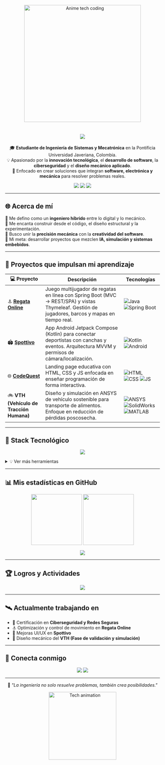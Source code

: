 <!-- =========================================================
🌌 PERFIL README - SANTIAGO ÁVILA (Versión Innovadora 2025)
========================================================= -->

<!-- ✨ Cabecera animada tipo anime-tecnología -->
<p align="center">
  <img src="https://i.pinimg.com/originals/f0/f5/11/f0f5115a2fcfb60ee6851fbaa9ec1b3e.gif" width="380" alt="Anime tech coding">
</p>

<!-- ✨ Título animado -->
<h1 align="center">
  <img src="https://readme-typing-svg.herokuapp.com?size=28&duration=3500&color=58A6FF&center=true&vCenter=true&width=800&lines=%F0%9F%91%8B+%C2%A1Hola!+Soy+Santiago+%C3%81vila;Ingenier%C3%ADa+de+Sistemas+y+Mecatr%C3%B3nica;Apasionado+por+la+innovaci%C3%B3n+y+la+tecnolog%C3%ADa;Ciberseguridad%2C+Software+y+Dise%C3%B1o+Mec%C3%A1nico" />
</h1>

<p align="center">
  🎓 <b>Estudiante de Ingeniería de Sistemas y Mecatrónica</b> en la Pontificia Universidad Javeriana, Colombia.<br>
  💡 Apasionado por la <b>innovación tecnológica</b>, el <b>desarrollo de software</b>, la <b>ciberseguridad</b> y el <b>diseño mecánico aplicado</b>.<br>
  🚀 Enfocado en crear soluciones que integran <b>software, electrónica y mecánica</b> para resolver problemas reales.
</p>

<p align="center">
  <img src="https://komarev.com/ghpvc/?username=SantiAvilal13&label=Visitas&color=brightgreen&style=flat-square" />
  <img src="https://img.shields.io/github/followers/SantiAvilal13?label=Seguidores&style=flat-square&color=blue" />
  <img src="https://img.shields.io/github/stars/SantiAvilal13?affiliations=OWNER%2CCOLLABORATOR&style=flat-square&color=yellow" />
</p>

---

## 🌐 Acerca de mí

🧠 Me defino como un **ingeniero híbrido** entre lo digital y lo mecánico.  
🔧 Me encanta construir desde el código, el diseño estructural y la experimentación.  
🎯 Busco unir la **precisión mecánica** con la **creatividad del software**.  
🧩 Mi meta: desarrollar proyectos que mezclen **IA, simulación y sistemas embebidos**.

---

## 🚀 Proyectos que impulsan mi aprendizaje

<div align="center">

| 💻 Proyecto | Descripción | Tecnologías |
|-------------|-------------|--------------|
| ⚓ **[Regata Online](https://github.com/SantiAvilal13/RegataOnline)** | Juego multijugador de regatas en línea con Spring Boot (MVC → REST/SPA) y vistas Thymeleaf. Gestión de jugadores, barcos y mapas en tiempo real. | ![Java](https://img.shields.io/badge/Java-ED8B00?logo=java&logoColor=white) ![Spring Boot](https://img.shields.io/badge/Spring_Boot-6DB33F?logo=springboot&logoColor=white) |
| 🏟️ **[Spottivo](https://github.com/SantiAvilal13/Spottivo)** | App Android Jetpack Compose (Kotlin) para conectar deportistas con canchas y eventos. Arquitectura MVVM y permisos de cámara/localización. | ![Kotlin](https://img.shields.io/badge/Kotlin-7F52FF?logo=kotlin&logoColor=white) ![Android](https://img.shields.io/badge/Jetpack_Compose-4285F4?logo=android&logoColor=white) |
| 🌐 **[CodeQuest](https://github.com/SantiAvilal13/CodeQuest)** | Landing page educativa con HTML, CSS y JS enfocada en enseñar programación de forma interactiva. | ![HTML](https://img.shields.io/badge/HTML-E44D26?logo=html5&logoColor=white) ![CSS](https://img.shields.io/badge/CSS-1572B6?logo=css3&logoColor=white) ![JS](https://img.shields.io/badge/JavaScript-F7DF1E?logo=javascript&logoColor=black) |
| 🚲 **VTH (Vehículo de Tracción Humana)** | Diseño y simulación en ANSYS de vehículo sostenible para transporte de alimentos. Enfoque en reducción de pérdidas poscosecha. | ![ANSYS](https://img.shields.io/badge/ANSYS-FCD000?logo=ansys&logoColor=black) ![SolidWorks](https://img.shields.io/badge/SolidWorks-CC0000?logo=dassaultsystemes&logoColor=white) ![MATLAB](https://img.shields.io/badge/MATLAB-FF7F00?logo=mathworks&logoColor=white) |

</div>

---

## 🧠 Stack Tecnológico

<p align="center">
  <img src="https://skillicons.dev/icons?i=java,kotlin,spring,androidstudio,js,react,html,css,python,cpp,postgres,mysql,git,maven,idea,vscode,ansys,matlab,solidworks&perline=9" />
</p>

<details>
  <summary>💡 Ver más herramientas</summary>
  • JPA / Hibernate • REST / JSON • Thymeleaf • H2 • MapStruct • GitHub Actions • Testing JUnit • Diseño UX/UI
</details>

---

## 📊 Mis estadísticas en GitHub

<p align="center">
  <img height="165" src="https://github-readme-stats.vercel.app/api?username=SantiAvilal13&show_icons=true&theme=radical&count_private=true" />
  <img height="165" src="https://github-readme-stats.vercel.app/api/top-langs/?username=SantiAvilal13&layout=compact&theme=radical" />
</p>

<p align="center">
  <img src="https://github-readme-streak-stats.herokuapp.com?user=SantiAvilal13&theme=radical&hide_border=false" />
</p>

---

## 🏆 Logros y Actividades

<p align="center">
  <img src="https://github-profile-trophy.vercel.app/?username=SantiAvilal13&theme=dracula&no-frame=true&row=1&column=6" />
</p>

---

## 🛰️ Actualmente trabajando en

- 🔐 Certificación en **Ciberseguridad y Redes Seguras**
- ⚓ Optimización y control de movimiento en **Regata Online**
- 📱 Mejoras UI/UX en **Spottivo**
- 🧮 Diseño mecánico del **VTH (Fase de validación y simulación)**

---

## 🌌 Conecta conmigo

<p align="center">
  <a href="mailto:santiagoavila@javeriana.edu.co"><img src="https://img.shields.io/badge/Correo%20Institucional-D14836?style=for-the-badge&logo=gmail&logoColor=white" /></a>
  <a href="https://www.linkedin.com/in/santiago-avila-09971037a/"><img src="https://img.shields.io/badge/LinkedIn-0A66C2?style=for-the-badge&logo=linkedin&logoColor=white" /></a>
</p>

---

<p align="center">
  💬 <i>"La ingeniería no solo resuelve problemas, también crea posibilidades."</i>
</p>

<p align="center">
  <img src="https://media.giphy.com/media/11ISwbgCxEzMyY/giphy.gif" width="220" alt="Tech animation">
</p>

<!-- 🌈 Serpiente de contribuciones (puedes activarla con Platane/snk) -->
<!-- ![Snake animation](https://raw.githubusercontent.com/SantiAvilal13/SantiAvilal13/output/github-contribution-grid-snake.svg) -->
